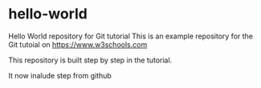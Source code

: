 # hello-world
Hello World repository for Git tutorial
This is an example repository for the Git tutoial on https://www.w3schools.com

This repository is built step by step in the tutorial.

It now inalude step from github
